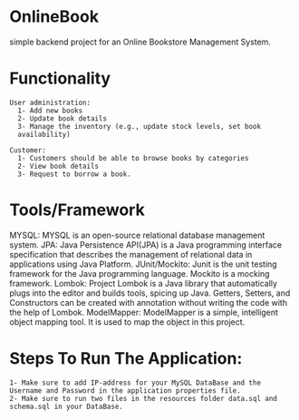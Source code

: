 # OnlineBook
simple backend project for an Online Bookstore Management System.
# Functionality
    User administration: 
      1- Add new books
      2- Update book details
      3- Manage the inventory (e.g., update stock levels, set book
      availability)

    Customer:
      1- Customers should be able to browse books by categories
      2- View book details
      3- Request to borrow a book.
      
# Tools/Framework
  MYSQL: MYSQL is an open-source relational database management system.
  JPA: Java Persistence API(JPA) is a Java programming interface specification that describes the management of relational data in applications using Java Platform.
  JUnit/Mockito: Junit is the unit testing framework for the Java programming language. Mockito is a mocking framework.
  Lombok: Project Lombok is a Java library that automatically plugs into the editor and builds tools, spicing up Java. Getters, Setters, and Constructors can be created with annotation    without writing the code with the help of Lombok.
  ModelMapper: ModelMapper is a simple, intelligent object mapping tool. It is used to map the object in this project.
      

# Steps To Run The Application:
    1- Make sure to add IP-address for your MySQL DataBase and the Username and Password in the application properties file.
    2- Make sure to run two files in the resources folder data.sql and schema.sql in your DataBase.  
